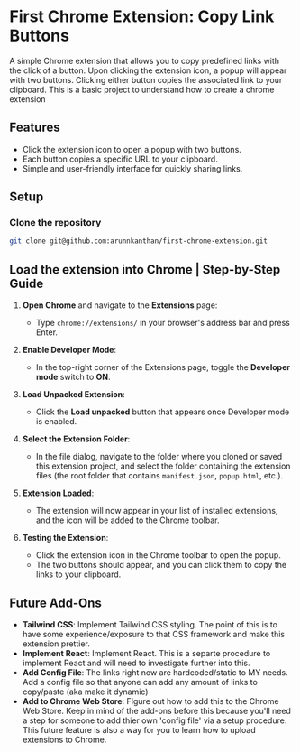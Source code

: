 # First Chrome Extension: Copy Link Buttons

A simple Chrome extension that allows you to copy predefined links with the click of a button. Upon clicking the extension icon, a popup will appear with two buttons. Clicking either button copies the associated link to your clipboard. This is a basic project to understand how to create a chrome extension

## Features

- Click the extension icon to open a popup with two buttons.
- Each button copies a specific URL to your clipboard.
- Simple and user-friendly interface for quickly sharing links.

## Setup

### Clone the repository
```bash
git clone git@github.com:arunnkanthan/first-chrome-extension.git
```

## Load the extension into Chrome | Step-by-Step Guide
1. **Open Chrome** and navigate to the **Extensions** page:
   - Type `chrome://extensions/` in your browser's address bar and press Enter.

2. **Enable Developer Mode**:
   - In the top-right corner of the Extensions page, toggle the **Developer mode** switch to **ON**.

3. **Load Unpacked Extension**:
   - Click the **Load unpacked** button that appears once Developer mode is enabled.

4. **Select the Extension Folder**:
   - In the file dialog, navigate to the folder where you cloned or saved this extension project, and select the folder containing the extension files (the root folder that contains `manifest.json`, `popup.html`, etc.).

5. **Extension Loaded**:
   - The extension will now appear in your list of installed extensions, and the icon will be added to the Chrome toolbar.

6. **Testing the Extension**:
   - Click the extension icon in the Chrome toolbar to open the popup.
   - The two buttons should appear, and you can click them to copy the links to your clipboard.



## Future Add-Ons

- **Tailwind CSS**: Implement Tailwind CSS styling. The point of this is to have some experience/exposure to that CSS framework and make this extension prettier.
- **Implement React**: Implement React. This is a separte procedure to implement React and will need to investigate further into this.
- **Add Config File**: The links right now are hardcoded/static to MY needs. Add a config file so that anyone can add any amount of links to copy/paste (aka make it dynamic)
- **Add to Chrome Web Store**: FIgure out how to add this to the Chrome Web Store. Keep in mind of the add-ons before this because you'll need a step for someone to add thier own 'config file' via a setup procedure. This future feature is also a way for you to learn how to upload extensions to Chrome.